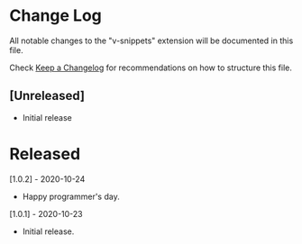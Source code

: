 # Change Log

All notable changes to the "v-snippets" extension will be documented in this file.

Check [Keep a Changelog](http://keepachangelog.com/) for recommendations on how to structure this file.

## [Unreleased]

- Initial release

# Released

[1.0.2] - 2020-10-24

- Happy programmer's day.

[1.0.1] - 2020-10-23

- Initial release.